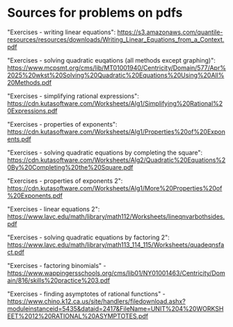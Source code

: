 # Sources for problems on pdfs

"Exercises - writing linear equations": https://s3.amazonaws.com/quantile-resources/resources/downloads/Writing_Linear_Equations_from_a_Context.pdf

"Exercises - solving quadratic euqations (all methods except graphing)": https://www.mcpsmt.org/cms/lib/MT01001940/Centricity/Domain/577/Apr%2025%20wkst%20Solving%20Quadratic%20Equations%20Using%20All%20Methods.pdf

"Exercises - simplifying rational expressions": https://cdn.kutasoftware.com/Worksheets/Alg1/Simplifying%20Rational%20Expressions.pdf

"Exercises - properties of exponents": https://cdn.kutasoftware.com/Worksheets/Alg1/Properties%20of%20Exponents.pdf

"Exercises - solving quadratic equations by completing the square": https://cdn.kutasoftware.com/Worksheets/Alg2/Quadratic%20Equations%20By%20Completing%20the%20Square.pdf

"Exercises - properties of exponents 2": https://cdn.kutasoftware.com/Worksheets/Alg1/More%20Properties%20of%20Exponents.pdf

"Exercises - linear equations 2": https://www.lavc.edu/math/library/math112/Worksheets/lineqnvarbothsides.pdf

"Exercises - solving quadratic equations by factoring 2": https://www.lavc.edu/math/library/math113_114_115/Worksheets/quadeqnsfact.pdf

"Exercises - factoring binomials" - https://www.wappingersschools.org/cms/lib01/NY01001463/Centricity/Domain/816/skills%20practice%203.pdf

"Exercises - finding asymptotes of rational functions" - https://www.chino.k12.ca.us/site/handlers/filedownload.ashx?moduleinstanceid=5435&dataid=2417&FileName=UNIT%204%20WORKSHEET%2012%20RATIONAL%20ASYMPTOTES.pdf